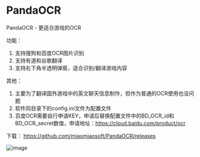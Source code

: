 # PandaOCR
PandaOCR - 更适合游戏的OCR

功能：
1. 支持搜狗和百度OCR图片识别
2. 支持有道和谷歌翻译
3. 支持右下角半透明弹窗，适合识别/翻译游戏内容

其他：
1. 主要为了翻译国外游戏中的英文聊天信息制作，但作为普通的OCR使用也没问题
2. 软件同目录下的config.ini文件为配置文件
3. 百度OCR需要自行申请KEY，申请后替换配置文件中的BD_OCR_id和BD_OCR_secret数值，申请地址：https://cloud.baidu.com/product/ocr


下载：
https://github.com/miaomiaosoft/PandaOCR/releases

![image](https://raw.githubusercontent.com/miaomiaosoft/PandaOCR/master/images/001.jpg)
